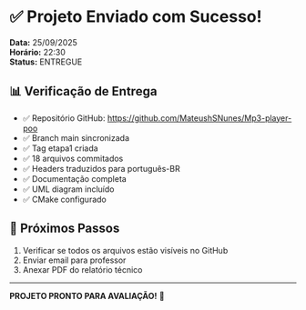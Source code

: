 # ✅ Projeto Enviado com Sucesso!

**Data:** 25/09/2025  
**Horário:** 22:30  
**Status:** ENTREGUE  

## 📊 Verificação de Entrega

- ✅ Repositório GitHub: https://github.com/MateushSNunes/Mp3-player-poo
- ✅ Branch main sincronizada
- ✅ Tag etapa1 criada
- ✅ 18 arquivos commitados
- ✅ Headers traduzidos para português-BR
- ✅ Documentação completa
- ✅ UML diagram incluído
- ✅ CMake configurado

## 🎯 Próximos Passos

1. Verificar se todos os arquivos estão visíveis no GitHub
2. Enviar email para professor
3. Anexar PDF do relatório técnico

---
**PROJETO PRONTO PARA AVALIAÇÃO!** 🚀